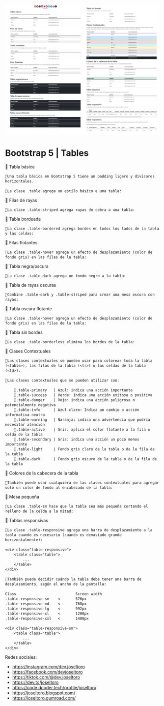 [![](captura.png)](captura.png "Captura de Pantalla")

# Bootstrap 5 | Tables


📒 Tabla básica

    📝Una tabla básica en Bootstrap 5 tiene un padding ligero y divisores horizontales.

    📝La clase .table agrega un estilo básico a una tabla:

📒 Filas de rayas

    📝La clase .table-striped agrega rayas de cebra a una tabla:

📒 Tabla bordeada

    📝La clase .table-bordered agrega bordes en todos los lados de la tabla y las celdas:

📒 Filas flotantes

    📝La clase .table-hover agrega un efecto de desplazamiento (color de fondo gris) en las filas de la tabla:

📒 Tabla negra/oscura

    📝La clase .table-dark agrega un fondo negro a la tabla:  

📒 Tabla de rayas oscuras

    📝Combine .table-dark y .table-striped para crear una mesa oscura con rayas:   

📒 Tabla oscura flotante

    📝La clase .table-hover agrega un efecto de desplazamiento (color de fondo gris) en las filas de la tabla:

📒 Tabla sin bordes

    📝La clase .table-borderless elimina los bordes de la tabla:

📒 Clases Contextuales

    📝Las clases contextuales se pueden usar para colorear toda la tabla (<table>), las filas de la tabla (<tr>) o las celdas de la tabla (<td>).

    📝Las clases contextuales que se pueden utilizar son:
    
        🔸.table-primary   | Azul: indica una acción importante
        🔸.table-success   | Verde: Indica una acción exitosa o positiva
        🔸.table-danger    | Rojo: indica una acción peligrosa o potencialmente negativa
        🔸.table-info      | Azul claro: Indica un cambio o acción informativa neutra
        🔸.table-warning   | Naranja: indica una advertencia que podría necesitar atención
        🔸.table-active    | Gris: aplica el color flotante a la fila o celda de la tabla
        🔸.table-secondary | Gris: indica una acción un poco menos importante
        🔸.table-light     | Fondo gris claro de la tabla o de la fila de la tabla
        🔸.table-dark      | Fondo gris oscuro de la tabla o de la fila de la tabla

📒 Colores de la cabecera de la tabla

    📝También puede usar cualquiera de las clases contextuales para agregar solo un color de fondo al encabezado de la tabla:

📒 Mesa pequeña

    📝La clase .table-sm hace que la tabla sea más pequeña cortando el relleno de la celda a la mitad:

📒 Tablas responsivas

    📝La clase .table-responsive agrega una barra de desplazamiento a la tabla cuando es necesario (cuando es demasiado grande horizontalmente):

    <div class="table-responsive">
        <table class="table">
            ...
        </table>
    </div>

    📝También puede decidir cuándo la tabla debe tener una barra de desplazamiento, según el ancho de la pantalla:

    Class	                        Screen width
    .table-responsive-sm	<       576px
    .table-responsive-md	<       768px
    .table-responsive-lg	<       992px
    .table-responsive-xl	<       1200px
    .table-responsive-xxl	<       1400px

    <div class="table-responsive-sm">
        <table class="table">
            ...
        </table>
    </div>

Redes sociales:

- https://instagram.com/dev.joseltoro
- https://facebook.com/devjoseltoro
- https://tiktok.com/@dev.joseltoro
- https://dev.to/joseltoro
- https://code.dcoder.tech/profile/joseltoro
- https://joseltoro.blogspot.com/
- https://joseltoro.gumroad.com/